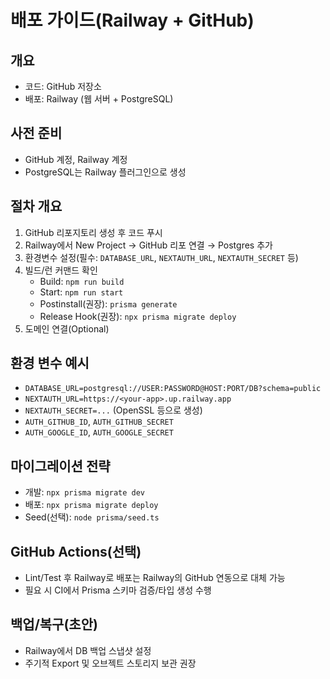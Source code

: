# 배포 가이드(Railway + GitHub)

## 개요
- 코드: GitHub 저장소
- 배포: Railway (웹 서버 + PostgreSQL)

## 사전 준비
- GitHub 계정, Railway 계정
- PostgreSQL는 Railway 플러그인으로 생성

## 절차 개요
1) GitHub 리포지토리 생성 후 코드 푸시
2) Railway에서 New Project → GitHub 리포 연결 → Postgres 추가
3) 환경변수 설정(필수: `DATABASE_URL`, `NEXTAUTH_URL`, `NEXTAUTH_SECRET` 등)
4) 빌드/런 커맨드 확인
   - Build: `npm run build`
   - Start: `npm run start`
   - Postinstall(권장): `prisma generate`
   - Release Hook(권장): `npx prisma migrate deploy`
5) 도메인 연결(Optional)

## 환경 변수 예시
- `DATABASE_URL=postgresql://USER:PASSWORD@HOST:PORT/DB?schema=public`
- `NEXTAUTH_URL=https://<your-app>.up.railway.app`
- `NEXTAUTH_SECRET=...` (OpenSSL 등으로 생성)
- `AUTH_GITHUB_ID`, `AUTH_GITHUB_SECRET`
- `AUTH_GOOGLE_ID`, `AUTH_GOOGLE_SECRET`

## 마이그레이션 전략
- 개발: `npx prisma migrate dev`
- 배포: `npx prisma migrate deploy`
- Seed(선택): `node prisma/seed.ts`

## GitHub Actions(선택)
- Lint/Test 후 Railway로 배포는 Railway의 GitHub 연동으로 대체 가능
- 필요 시 CI에서 Prisma 스키마 검증/타입 생성 수행

## 백업/복구(초안)
- Railway에서 DB 백업 스냅샷 설정
- 주기적 Export 및 오브젝트 스토리지 보관 권장
